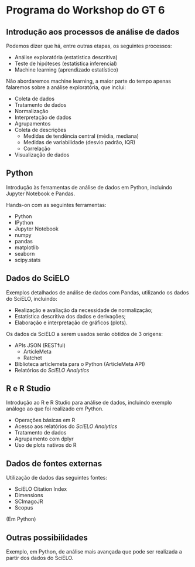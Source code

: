# Programa do Workshop do GT 6

## Introdução aos processos de análise de dados

Podemos dizer que há, entre outras etapas, os seguintes processos:

- Análise exploratória (estatística descritiva)
- Teste de hipóteses (estatística inferencial)
- Machine learning (aprendizado estatístico)

Não abordaremos machine learning,
a maior parte do tempo apenas falaremos sobre
a análise exploratória,
que inclui:

- Coleta de dados
- Tratamento de dados
- Normalização
- Interpretação de dados
- Agrupamentos
- Coleta de descrições
  - Medidas de tendência central (média, mediana)
  - Medidas de variabilidade (desvio padrão, IQR)
  - Correlação
- Visualização de dados


## Python

Introdução às ferramentas de análise de dados em Python,
incluindo Jupyter Notebook e Pandas.

Hands-on com as seguintes ferramentas:

- Python
- IPython
- Jupyter Notebook
- numpy
- pandas
- matplotlib
- seaborn
- scipy.stats


## Dados do SciELO

Exemplos detalhados de análise de dados com Pandas,
utilizando os dados do SciELO, incluindo:

* Realização e avaliação da necessidade de normalização;
* Estatística descritiva dos dados e derivações;
* Elaboração e interpretação de gráficos (plots).

Os dados da SciELO a serem usados serão obtidos de 3 origens:

* APIs JSON (RESTful)
  * ArticleMeta
  * Ratchet
* Biblioteca articlemeta para o Python (ArticleMeta API)
* Relatórios do *SciELO Analytics*


## R e R Studio

Introdução ao R e R Studio para análise de dados,
incluindo exemplo análogo ao que foi realizado em Python.

* Operações básicas em R
* Acesso aos relatórios do *SciELO Analytics*
* Tratamento de dados
* Agrupamento com dplyr
* Uso de plots nativos do R


## Dados de fontes externas

Utilização de dados das seguintes fontes:

* SciELO Citation Index
* Dimensions
* SCImagoJR
* Scopus

(Em Python)


## Outras possibilidades

Exemplo, em Python, de análise mais avançada
que pode ser realizada a partir dos dados do SciELO.
